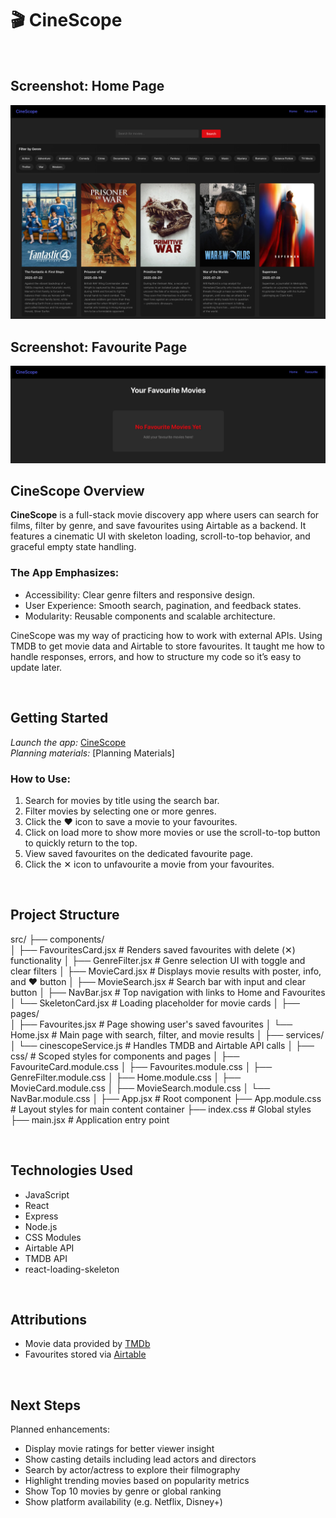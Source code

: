 # 🎬 CineScope

<br/>

## Screenshot: Home Page

<img src="https://github.com/Simonongst/cinescope/blob/main/frontend/src/assets/CineScope-HomePage.png" width="800">

<br/>

## Screenshot: Favourite Page

<img src="https://github.com/Simonongst/cinescope/blob/main/frontend/src/assets/CineScope-FavouritePage.png" width="800">

<br/>

## CineScope Overview

**CineScope** is a full-stack movie discovery app where users can search for films, filter by genre, and save favourites using Airtable as a backend. It features a cinematic UI with skeleton loading, scroll-to-top behavior, and graceful empty state handling.

### The App Emphasizes:

- Accessibility: Clear genre filters and responsive design.
- User Experience: Smooth search, pagination, and feedback states.
- Modularity: Reusable components and scalable architecture.

CineScope was my way of practicing how to work with external APIs. Using TMDB to get movie data and Airtable to store favourites. It taught me how to handle responses, errors, and how to structure my code so it’s easy to update later.

<br/>

## Getting Started

_Launch the app:_ [CineScope]()
<br/>
_Planning materials:_ [Planning Materials]

### How to Use:

1. Search for movies by title using the search bar.
2. Filter movies by selecting one or more genres.
3. Click the ♥ icon to save a movie to your favourites.
4. Click on load more to show more movies or use the scroll-to-top button to quickly return to the top.
5. View saved favourites on the dedicated favourite page.
6. Click the ✕ icon to unfavourite a movie from your favourites.

<br/>

## Project Structure

src/
├── components/                  
│   ├── FavouritesCard.jsx       # Renders saved favourites with delete (✕) functionality
│   ├── GenreFilter.jsx          # Genre selection UI with toggle and clear filters
│   ├── MovieCard.jsx            # Displays movie results with poster, info, and ♥ button
│   ├── MovieSearch.jsx          # Search bar with input and clear button
│   ├── NavBar.jsx               # Top navigation with links to Home and Favourites
│   └── SkeletonCard.jsx         # Loading placeholder for movie cards
│
├── pages/                       
│   ├── Favourites.jsx           # Page showing user's saved favourites
│   └── Home.jsx                 # Main page with search, filter, and movie results
│
├── services/                    
│   └── cinescopeService.js      # Handles TMDB and Airtable API calls
│
├── css/                         # Scoped styles for components and pages
│   ├── FavouriteCard.module.css
│   ├── Favourites.module.css
│   ├── GenreFilter.module.css
│   ├── Home.module.css
│   ├── MovieCard.module.css
│   ├── MovieSearch.module.css
│   └── NavBar.module.css
│
├── App.jsx                      # Root component
├── App.module.css               # Layout styles for main content container
├── index.css                    # Global styles
├── main.jsx                     # Application entry point

<br/>

## Technologies Used

- JavaScript
- React
- Express
- Node.js
- CSS Modules
- Airtable API
- TMDB API
- react-loading-skeleton

<br/>

## Attributions

- Movie data provided by [TMDb](https://www.themoviedb.org)
- Favourites stored via [Airtable](https://airtable.com)

<br/>

## Next Steps

Planned enhancements:

- Display movie ratings for better viewer insight
- Show casting details including lead actors and directors
- Search by actor/actress to explore their filmography
- Highlight trending movies based on popularity metrics
- Show Top 10 movies by genre or global ranking
- Show platform availability (e.g. Netflix, Disney+)
